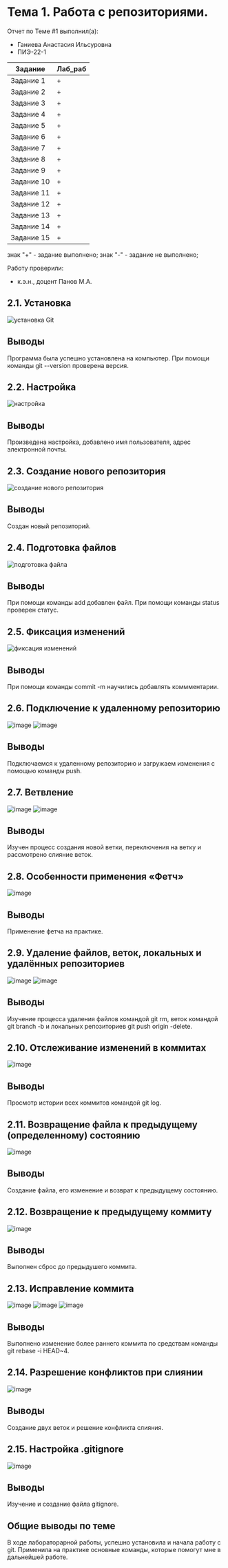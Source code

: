# Тема 1. Работа с репозиториями.
Отчет по Теме #1 выполнил(а):
- Ганиева Анастасия Ильсуровна
- ПИЭ-22-1

| Задание | Лаб_раб |
| ------ | ------ |
| Задание 1 | + |
| Задание 2 | + |
| Задание 3 | + |
| Задание 4 | + |
| Задание 5 | + |
| Задание 6 | + |
| Задание 7 | + |
| Задание 8 | + |
| Задание 9 | + |
| Задание 10 | + |
| Задание 11 | + |
| Задание 12 | + |
| Задание 13 | + |
| Задание 14 | + |
| Задание 15 | + |

знак "+" - задание выполнено; знак "-" - задание не выполнено;

Работу проверили:
- к.э.н., доцент Панов М.А.

## 2.1. Установка
![установка Git](https://github.com/GanievaAnastasiia/Software_Engineering/blob/Tema_1/Images/img_1.png)

## Выводы
Программа была успешно установлена на компьютер. При помощи команды git --version проверена версия.

## 2.2. Настройка
![настройка](https://github.com/GanievaAnastasiia/Software_Engineering/blob/Tema_1/Images/img_2.png)

## Выводы
Произведена настройка, добавлено имя пользователя, адрес электронной почты.

## 2.3. Создание нового репозитория
![создание нового репозитория](https://github.com/GanievaAnastasiia/Software_Engineering/blob/Tema_1/Images/img_3.png)

## Выводы
Создан новый репозиторий.

## 2.4. Подготовка файлов
![подготовка файла](https://github.com/GanievaAnastasiia/Software_Engineering/blob/Tema_1/Images/img_4.png)

## Выводы
При помощи команды add добавлен файл. При помощи команды status проверен статус.

## 2.5. Фиксация изменений
![фиксация изменений](https://github.com/GanievaAnastasiia/Software_Engineering/blob/Tema_1/Images/img_5.png)

## Выводы
При помощи команды commit -m научились добавлять коммментарии.

## 2.6. Подключение к удаленному репозиторию
![image](https://github.com/GanievaAnastasiia/Software_Engineering/blob/Tema_1/Images/img_6.png)
![image](https://github.com/GanievaAnastasiia/Software_Engineering/blob/Tema_1/Images/img_7.png)

## Выводы
Подключаемся к удаленному репозиторию и загружаем изменения с помощью команды push.

## 2.7. Ветвление
![image](https://github.com/GanievaAnastasiia/Software_Engineering/blob/Tema_1/Images/img_8.png)
![image](https://github.com/GanievaAnastasiia/Software_Engineering/blob/Tema_1/Images/img_9.png)

## Выводы
Изучен процесс создания новой ветки, переключения на ветку и рассмотрено слияние веток.

## 2.8. Особенности применения «Фетч»
![image](https://github.com/GanievaAnastasiia/Software_Engineering/blob/Tema_1/Images/img_10.png)

## Выводы
Применение фетча на практике.

## 2.9. Удаление файлов, веток, локальных и удалённых репозиториев
![image](https://github.com/GanievaAnastasiia/Software_Engineering/blob/Tema_1/Images/img_11.png)
![image](https://github.com/GanievaAnastasiia/Software_Engineering/blob/Tema_1/Images/img_12.png)

## Выводы
Изучение процесса удаления файлов командой git rm, веток командой git branch -b и локальных репозиториев git push origin -delete.

## 2.10. Отслеживание изменений в коммитах
![image](https://github.com/GanievaAnastasiia/Software_Engineering/blob/Tema_1/Images/img_13.png)

## Выводы
Просмотр истории всех коммитов командой git log. 

## 2.11. Возвращение файла к предыдущему (определенному) состоянию
![image](https://github.com/GanievaAnastasiia/Software_Engineering/blob/Tema_1/Images/img_14.png)

## Выводы
Создание файла, его изменение и возврат к предыдущему состоянию.  

## 2.12. Возвращение к предыдущему коммиту
![image](https://github.com/GanievaAnastasiia/Software_Engineering/blob/Tema_1/Images/img_15.png)

## Выводы
Выполнен сброс до предыдушего коммита. 

## 2.13. Исправление коммита
![image](https://github.com/GanievaAnastasiia/Software_Engineering/blob/Tema_1/Images/img_16.png)
![image](https://github.com/GanievaAnastasiia/Software_Engineering/blob/Tema_1/Images/img_17.png)
![image](https://github.com/GanievaAnastasiia/Software_Engineering/blob/Tema_1/Images/img_18.png)

## Выводы
Выполнено изменение более раннего коммита по средствам команды git rebase -i HEAD~4.

## 2.14. Разрешение конфликтов при слиянии
![image](https://github.com/GanievaAnastasiia/Software_Engineering/blob/Tema_1/Images/img_19.png)

## Выводы
Создание двух веток и решение конфликта слияния.

## 2.15. Настройка .gitignore
![image](https://github.com/GanievaAnastasiia/Software_Engineering/blob/Tema_1/Images/img_20.png)

## Выводы
Изучение и создание файла gitignore.

## Общие выводы по теме
В ходе лабораторарной работы, успешно установила и начала работу с git. Применила на практике основные команды, которые помогут мне в дальнейшей работе. 

